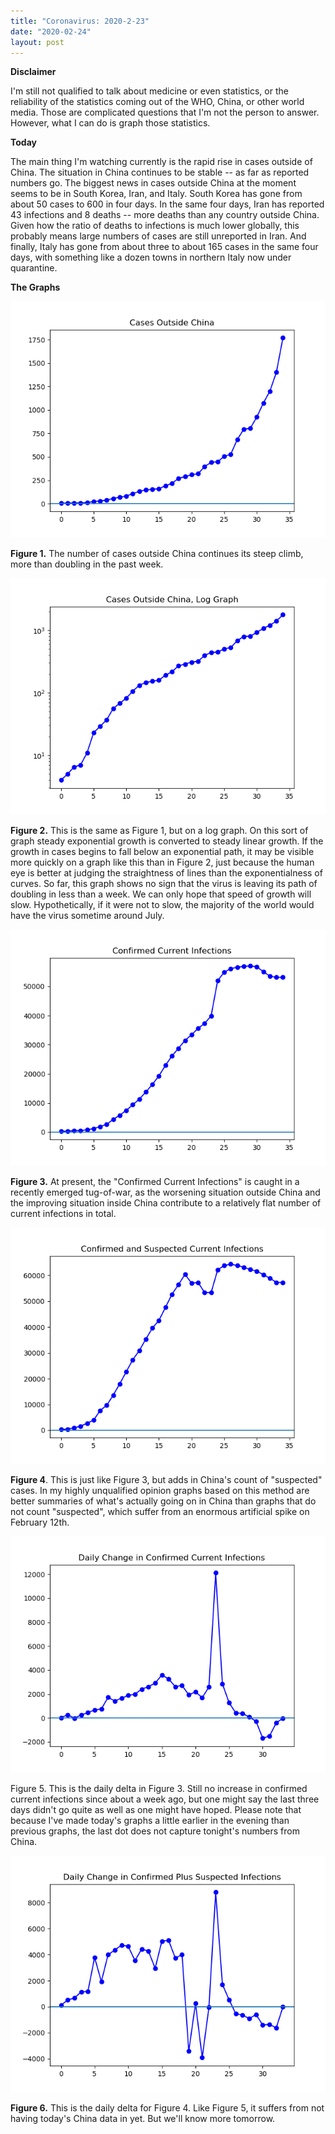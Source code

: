 ```yaml
---
title: "Coronavirus: 2020-2-23"
date: "2020-02-24"
layout: post
---
```


**Disclaimer**

I'm still not qualified to talk about medicine or even statistics, or the reliability of the statistics coming out of the WHO, China, or other world media. Those are complicated questions that I'm not the person to answer. However, what I can do is graph those statistics.

**Today**

The main thing I'm watching currently is the rapid rise in cases outside of China. The situation in China continues to be stable -- as far as reported numbers go. The biggest news in cases outside China at the moment seems to be in South Korea, Iran, and Italy. South Korea has gone from about 50 cases to 600 in four days. In the same four days, Iran has reported 43 infections and 8 deaths -- more deaths than any country outside China. Given how the ratio of deaths to infections is much lower globally, this probably means large numbers of cases are still unreported in Iran. And finally, Italy has gone from about three to about 165 cases in the same four days, with something like a dozen towns in northern Italy now under quarantine.

**The Graphs**

![](../../i/0v.png)

**Figure 1.** The number of cases outside China continues its steep climb, more than doubling in the past week.

![](../../i/0w.png)

**Figure 2.** This is the same as Figure 1, but on a log graph. On this sort of graph steady exponential growth is converted to steady linear growth. If the growth in cases begins to fall below an exponential path, it may be visible more quickly on a graph like this than in Figure 2, just because the human eye is better at judging the straightness of lines than the exponentialness of curves. So far, this graph shows no sign that the virus is leaving its path of doubling in less than a week. We can only hope that speed of growth will slow. Hypothetically, if it were not to slow, the majority of the world would have the virus sometime around July.

![](../../i/0x.png)

**Figure 3.** At present, the "Confirmed Current Infections" is caught in a recently emerged tug-of-war, as the worsening situation outside China and the improving situation inside China contribute to a relatively flat number of current infections in total.

![](../../i/0y.png)

**Figure 4**. This is just like Figure 3, but adds in China's count of "suspected" cases. In my highly unqualified opinion graphs based on this method are better summaries of what's actually going on in China than graphs that do not count "suspected", which suffer from an enormous artificial spike on February 12th.

![](../../i/0z.png)

Figure 5. This is the daily delta in Figure 3. Still no increase in confirmed current infections since about a week ago, but one might say the last three days didn't go quite as well as one might have hoped. Please note that because I've made today's graphs a little earlier in the evening than previous graphs, the last dot does not capture tonight's numbers from China.

![](../../i/1a.png)

**Figure 6.** This is the daily delta for Figure 4. Like Figure 5, it suffers from not having today's China data in yet. But we'll know more tomorrow.
